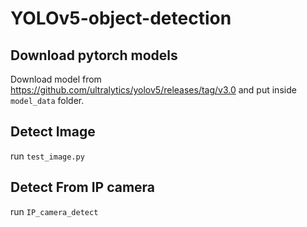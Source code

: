 # YOLOv5-object-detection
 
## Download pytorch models

Download model from https://github.com/ultralytics/yolov5/releases/tag/v3.0 and put inside `model_data` folder.

## Detect Image

run `test_image.py`

## Detect From IP camera

run `IP_camera_detect`